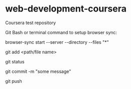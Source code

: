 # web-development-coursera
Coursera test repository

Git Bash or terminal command to setup browser sync:

browser-sync start --server --directory --files "*"

git add <path/file name>

git status

git commit -m "some message"

git push

